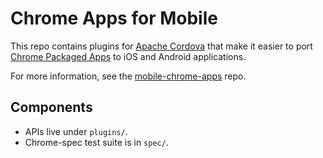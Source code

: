 # Chrome Apps for Mobile

This repo contains plugins for [Apache Cordova](http://cordova.apache.org/) that make it easier to port [Chrome Packaged Apps](http://developer.chrome.com/apps) to iOS and Android applications.

For more information, see the [mobile-chrome-apps](https://github.com/MobileChromeApps/mobile-chrome-apps) repo.

## Components

* APIs live under `plugins/`.
* Chrome-spec test suite is in `spec/`.

